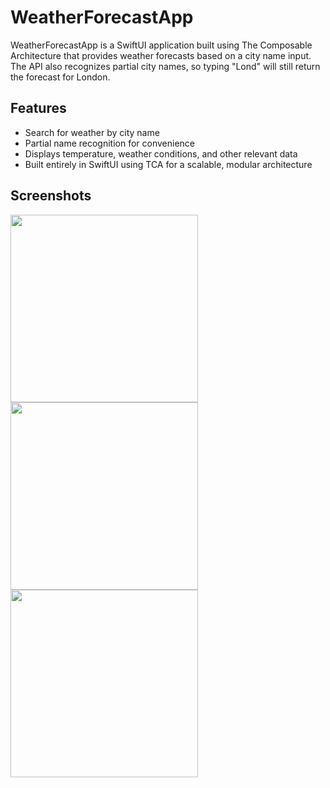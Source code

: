 # WeatherForecastApp
WeatherForecastApp is a SwiftUI application built using The Composable Architecture that provides weather forecasts based on a city name input. The API also recognizes partial city names, so typing "Lond" will still return the forecast for London.
## Features
* Search for weather by city name
* Partial name recognition for convenience
* Displays temperature, weather conditions, and other relevant data
* Built entirely in SwiftUI using TCA for a scalable, modular architecture

## Screenshots
<p float="left">
  <img src="https://github.com/user-attachments/assets/36074c6f-128e-4254-a28f-3d9a55765bed" width="300" />
  <img src="https://github.com/user-attachments/assets/8883727e-fa27-4f90-941b-d634b16fb86c" width="300" />
  <img src="https://github.com/user-attachments/assets/f3b2c6f6-7052-4aa1-986d-436b3da0ab97" width="300" />
</p>
